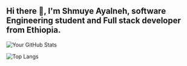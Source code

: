 ## Hi there 👋, I'm Shmuye Ayalneh, software Engineering student and Full stack developer from Ethiopia.

![Your GitHub Stats](https://github-readme-stats.vercel.app/api?username=shmuye&show_icons=true&theme=radical)

   ![Top Langs](https://github-readme-stats.vercel.app/api/top-langs/?username=shmuye&layout=compact&langs_count=8&theme=dracula)

